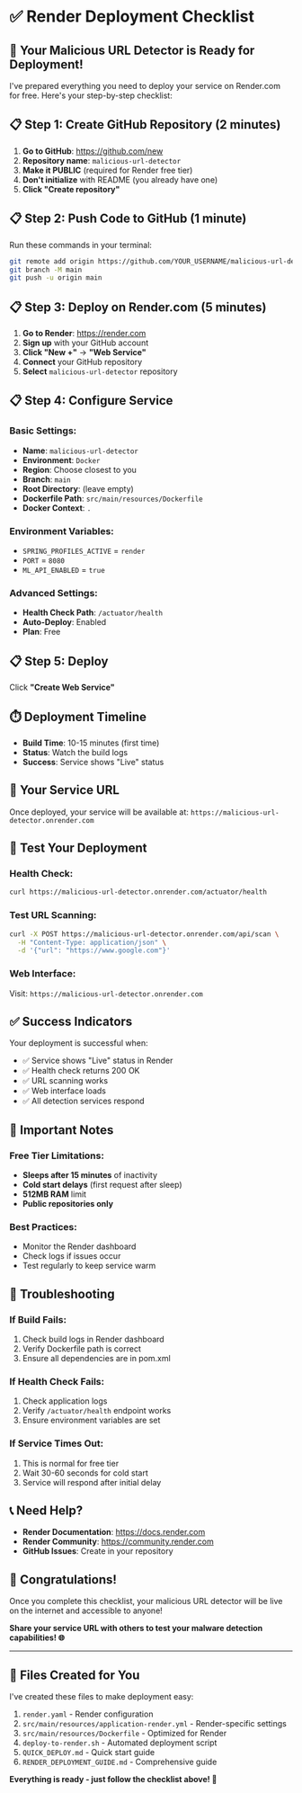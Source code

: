 # ✅ Render Deployment Checklist

## 🎯 **Your Malicious URL Detector is Ready for Deployment!**

I've prepared everything you need to deploy your service on Render.com for free. Here's your step-by-step checklist:

## 📋 **Step 1: Create GitHub Repository (2 minutes)**

1. **Go to GitHub**: https://github.com/new
2. **Repository name**: `malicious-url-detector`
3. **Make it PUBLIC** (required for Render free tier)
4. **Don't initialize** with README (you already have one)
5. **Click "Create repository"**

## 📋 **Step 2: Push Code to GitHub (1 minute)**

Run these commands in your terminal:

```bash
git remote add origin https://github.com/YOUR_USERNAME/malicious-url-detector.git
git branch -M main
git push -u origin main
```

## 📋 **Step 3: Deploy on Render.com (5 minutes)**

1. **Go to Render**: https://render.com
2. **Sign up** with your GitHub account
3. **Click "New +"** → **"Web Service"**
4. **Connect** your GitHub repository
5. **Select** `malicious-url-detector` repository

## 📋 **Step 4: Configure Service**

### **Basic Settings:**
- **Name**: `malicious-url-detector`
- **Environment**: `Docker`
- **Region**: Choose closest to you
- **Branch**: `main`
- **Root Directory**: (leave empty)
- **Dockerfile Path**: `src/main/resources/Dockerfile`
- **Docker Context**: `.`

### **Environment Variables:**
- `SPRING_PROFILES_ACTIVE` = `render`
- `PORT` = `8080`
- `ML_API_ENABLED` = `true`

### **Advanced Settings:**
- **Health Check Path**: `/actuator/health`
- **Auto-Deploy**: Enabled
- **Plan**: Free

## 📋 **Step 5: Deploy**

Click **"Create Web Service"**

## ⏱️ **Deployment Timeline**

- **Build Time**: 10-15 minutes (first time)
- **Status**: Watch the build logs
- **Success**: Service shows "Live" status

## 🎯 **Your Service URL**

Once deployed, your service will be available at:
`https://malicious-url-detector.onrender.com`

## 🧪 **Test Your Deployment**

### **Health Check:**
```bash
curl https://malicious-url-detector.onrender.com/actuator/health
```

### **Test URL Scanning:**
```bash
curl -X POST https://malicious-url-detector.onrender.com/api/scan \
  -H "Content-Type: application/json" \
  -d '{"url": "https://www.google.com"}'
```

### **Web Interface:**
Visit: `https://malicious-url-detector.onrender.com`

## ✅ **Success Indicators**

Your deployment is successful when:
- ✅ Service shows "Live" status in Render
- ✅ Health check returns 200 OK
- ✅ URL scanning works
- ✅ Web interface loads
- ✅ All detection services respond

## 🚨 **Important Notes**

### **Free Tier Limitations:**
- **Sleeps after 15 minutes** of inactivity
- **Cold start delays** (first request after sleep)
- **512MB RAM** limit
- **Public repositories only**

### **Best Practices:**
- Monitor the Render dashboard
- Check logs if issues occur
- Test regularly to keep service warm

## 🔧 **Troubleshooting**

### **If Build Fails:**
1. Check build logs in Render dashboard
2. Verify Dockerfile path is correct
3. Ensure all dependencies are in pom.xml

### **If Health Check Fails:**
1. Check application logs
2. Verify `/actuator/health` endpoint works
3. Ensure environment variables are set

### **If Service Times Out:**
1. This is normal for free tier
2. Wait 30-60 seconds for cold start
3. Service will respond after initial delay

## 📞 **Need Help?**

- **Render Documentation**: https://docs.render.com
- **Render Community**: https://community.render.com
- **GitHub Issues**: Create in your repository

## 🎉 **Congratulations!**

Once you complete this checklist, your malicious URL detector will be live on the internet and accessible to anyone!

**Share your service URL with others to test your malware detection capabilities! 🌐**

---

## 📁 **Files Created for You**

I've created these files to make deployment easy:

1. `render.yaml` - Render configuration
2. `src/main/resources/application-render.yml` - Render-specific settings
3. `src/main/resources/Dockerfile` - Optimized for Render
4. `deploy-to-render.sh` - Automated deployment script
5. `QUICK_DEPLOY.md` - Quick start guide
6. `RENDER_DEPLOYMENT_GUIDE.md` - Comprehensive guide

**Everything is ready - just follow the checklist above! 🚀** 